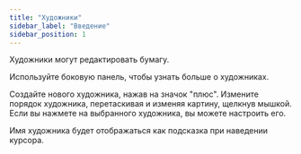 ```yaml
---
title: "Художники"
sidebar_label: "Введение"
sidebar_position: 1
---
```


Художники могут редактировать бумагу.

Используйте боковую панель, чтобы узнать больше о художниках.

Создайте нового художника, нажав на значок "плюс". Измените порядок художника, перетаскивая и изменяя картину, щелкнув мышкой. Если вы нажмете на выбранного художника, вы можете настроить его.

Имя художника будет отображаться как подсказка при наведении курсора.
